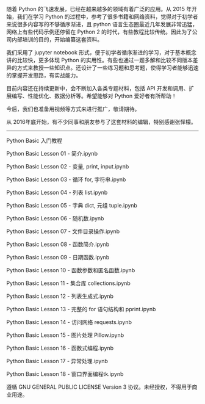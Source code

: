 
随着 Python 的飞速发展，已经在越来越多的领域有着广泛的应用。从 2015 年开始，我们在学习 Python 的过程中，参考了很多书籍和网络资料，觉得对于初学者来说很多内容写的不够循序渐进，且 python 语言生态圈最近几年发展非常迅猛，网络上有些代码示例还停留在 Python 2 的时代，有些教程比较传统。因此为了公司内部培训的目的，开始编纂这套资料。

我们采用了 jupyter notebook 形式，便于初学者循序渐进的学习，对于基本概念讲的比较快，更多体现 Python 的实用性。有些也通过一题多解和比较不同版本差异的方式来教授一些知识点。还设计了一些练习题和思考题，使得学习者能够迅速的掌握开发思路，有实战能力。

目前内容还在持续更新中，会不断加入各类专题材料，包括 API 开发和调用、扩展编写、性能优化、数据分析等。希望能够对 Python 爱好者有所帮助！

今后，我们也准备用视频等方式来进行推广，敬请期待。

从 2016年底开始，有不少同事和朋友参与了这套材料的编辑，特别感谢张怿檬。

---

Python Basic 入门教程

Python Basic Lesson 01 - 简介.ipynb

Python Basic Lesson 02 - 变量, print, input.ipynb

Python Basic Lesson 03 - 循环 for, 字符串.ipynb

Python Basic Lesson 04 - 列表 list.ipynb

Python Basic Lesson 05 - 字典 dict, 元组 tuple.ipynb

Python Basic Lesson 06 - 随机数.ipynb

Python Basic Lesson 07 - 文件目录操作.ipynb

Python Basic Lesson 08 - 函数简介.ipynb

Python Basic Lesson 09 - 日期函数.ipynb

Python Basic Lesson 10 - 函数参数和匿名函数.ipynb

Python Basic Lesson 11 - 集合库 collections.ipynb

Python Basic Lesson 12 - 列表生成式.ipynb

Python Basic Lesson 13 - 完整的 for 语句结构和 pprint.ipynb

Python Basic Lesson 14 - 访问网络 requests.ipynb

Python Basic Lesson 15 - 图片处理 Pillow.ipynb

Python Basic Lesson 16 - 函数式编程.ipynb

Python Basic Lesson 17 - 异常处理.ipynb

Python Basic Lesson 18 - 窗口界面编程tk.ipynb

遵循 GNU GENERAL PUBLIC LICENSE Version 3 协议。未经授权，不得用于商业用途。
